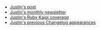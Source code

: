 - [Justin's post](https://blog.testdouble.com/posts/2023-07-12-the-looming-demise-of-the-10x-developer)
- [Justin's monthly newsletter](https://justin.searls.co/newsletter/)
- [Justin's Ruby Kaigi coverage](https://blog.testdouble.com/field-reports/ruby-kaigi/)
- [Justin's previous Changelog appearances](https://changelog.com/person/searls/podcasts)